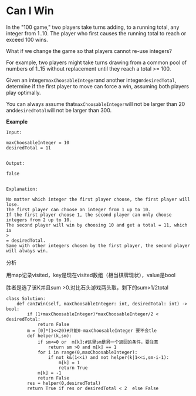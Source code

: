 # Can I Win

In the "100 game," two players take turns adding, to a running total, any integer from 1..10. The player who first causes the running total to reach or exceed 100 wins.

What if we change the game so that players cannot re-use integers?

For example, two players might take turns drawing from a common pool of numbers of 1..15 without replacement until they reach a total &gt;= 100.

Given an integer`maxChoosableInteger`and another integer`desiredTotal`, determine if the first player to move can force a win, assuming both players play optimally.

You can always assume that`maxChoosableInteger`will not be larger than 20 and`desiredTotal`will not be larger than 300.

**Example**

```text
Input:

maxChoosableInteger = 10
desiredTotal = 11


Output:

false


Explanation:

No matter which integer the first player choose, the first player will lose.
The first player can choose an integer from 1 up to 10.
If the first player choose 1, the second player can only choose integers from 2 up to 10.
The second player will win by choosing 10 and get a total = 11, which is 
>
= desiredTotal.
Same with other integers chosen by the first player, the second player will always win.
```

分析

用map记录visited，key是现在visited数组（相当棋牌现状），value是bool

胜者是选了该K并且sum &gt;0.对比石头游戏两头取，剩下的sum&gt;1/2total

```text
class Solution:
    def canIWin(self, maxChoosableInteger: int, desiredTotal: int) -> bool:
        if (1+maxChoosableInteger)*maxChoosableInteger/2 < desiredTotal:
            return False
        m = [0]*(1<<20)#只能0-maxChoosableInteger 要不会tle
        def helper(k,sm):
            if sm<=0 or  m[k]:#这里sm是另一个返回的条件，要注意
                return sm >0 and m[k] == 1 
            for i in range(0,maxChoosableInteger):
                if not k&(1<<i) and not helper(k|1<<i,sm-i-1):
                    m[k] = 1
                    return True
            m[k] = -1
            return False
        res = helper(0,desiredTotal)
        return True if res or desiredTotal < 2  else False
```

